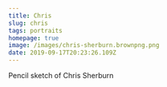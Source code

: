 ```yaml
---
title: Chris
slug: chris
tags: portraits
homepage: true
image: /images/chris-sherburn.brownpng.png
date: 2019-09-17T20:23:26.109Z
---
```

Pencil sketch of Chris Sherburn
